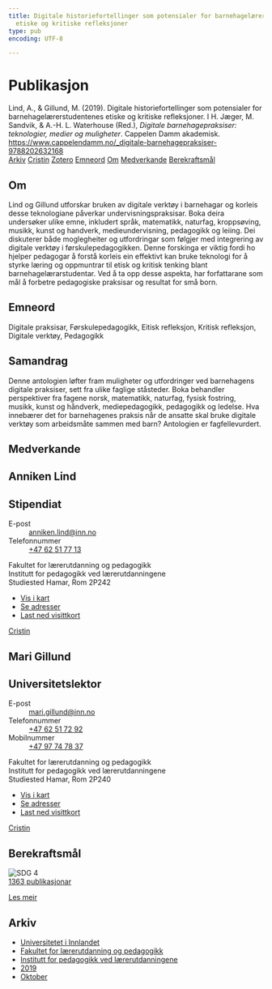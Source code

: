 ```yaml
---
title: Digitale historiefortellinger som potensialer for barnehagelærerstudentenes
  etiske og kritiske refleksjoner
type: pub
encoding: UTF-8

---
```

<h1>Publikasjon</h1>
<article id="csl-bib-container-9477VPH2" class="csl-bib-container">
  <div class="csl-bib-body"> <div class="csl-entry">Lind, A., &#38; Gillund, M. (2019). Digitale historiefortellinger som potensialer for barnehagelærerstudentenes etiske og kritiske refleksjoner. I H. Jæger, M. Sandvik, &#38; A.-H. L. Waterhouse (Red.), <i>Digitale barnehagepraksiser: teknologier, medier og muligheter</i>. Cappelen Damm akademisk. <a href="https://www.cappelendamm.no/_digitale-barnehagepraksiser-9788202632168">https://www.cappelendamm.no/_digitale-barnehagepraksiser-9788202632168</a></div> </div>
  <div class="csl-bib-buttons">
    <a href="#taxonomy-article-9477VPH2" alt="archive" class="csl-bib-button">Arkiv</a>
    <a href="https://app.cristin.no/results/show.jsf?id=1736393" alt="Cristin" class="csl-bib-button">Cristin</a>
    <a href="http://zotero.org/groups/5881554/items/9477VPH2" alt="Zotero" class="csl-bib-button">Zotero</a>
    <a href="#keywords-article-9477VPH2" alt="keywords" class="csl-bib-button">Emneord</a>
    <a href="#about-article-9477VPH2" alt="about_pub" class="csl-bib-button">Om</a>
    <a href="#contributors-article-9477VPH2" alt="contributors" class="csl-bib-button">Medverkande</a>
    <a href="#sdg-article-9477VPH2" alt="sdg" class="csl-bib-button">Berekraftsmål</a>
  </div>
  <div id="csl-bib-meta-container-9477VPH2"></div>
</article>
<div id="csl-bib-meta-9477VPH2" class="csl-bib-meta">
  <article id="about-article-9477VPH2" class="about_pub-article">
    <h1>Om</h1>
    Lind og Gillund utforskar bruken av digitale verktøy i barnehagar og korleis desse teknologiane påverkar undervisningspraksisar. Boka deira undersøker ulike emne, inkludert språk, matematikk, naturfag, kroppsøving, musikk, kunst og handverk, medieundervisning, pedagogikk og leiing. Dei diskuterer både moglegheiter og utfordringar som følgjer med integrering av digitale verktøy i førskulepedagogikken. Denne forskinga er viktig fordi ho hjelper pedagogar å forstå korleis ein effektivt kan bruke teknologi for å styrke læring og oppmuntrar til etisk og kritisk tenking blant barnehagelærarstudentar. Ved å ta opp desse aspekta, har forfattarane som mål å forbetre pedagogiske praksisar og resultat for små born.
  </article>
  <article id="keywords-article-9477VPH2" class="keywords-article">
    <h1>Emneord</h1>
    Digitale praksisar, Førskulepedagogikk, Eitisk refleksjon, Kritisk refleksjon, Digitale verktøy, Pedagogikk
  </article>
  <article id="abstract-article-9477VPH2" class="abstract-article">
    <h1>Samandrag</h1>
    Denne antologien løfter fram muligheter og utfordringer ved barnehagens digitale praksiser, sett fra ulike faglige ståsteder. Boka behandler perspektiver fra fagene norsk, matematikk, naturfag, fysisk fostring, musikk, kunst og håndverk, mediepedagogikk, pedagogikk og ledelse. Hva innebærer det for barnehagenes praksis når de ansatte skal bruke digitale verktøy som arbeidsmåte sammen med barn? Antologien er fagfellevurdert.
  </article>
  <article id="contributors-article-9477VPH2" class="contributors-article">
    <h1>Medverkande</h1>
    <div class="personas"> <div class="vrtx-hinn-person-card"> <div class="photo"> <i class="lar la-user-circle missing-person"></i> </div> <div class="info"> <hgroup><h1>Anniken Lind</h1> <h2>Stipendiat</h2> </hgroup><dl> <dt>E-post</dt> <dd> <a href="mailto:anniken.lind@inn.no">anniken.lind@inn.no</a> </dd> <dt>Telefonnummer</dt> <dd><a href="tel:+4762517713"> +47 62 51 77 13 </a></dd> </dl> <p> Fakultet for lærerutdanning og pedagogikk<br> Institutt for pedagogikk ved lærerutdanningene<br> Studiested Hamar, Rom 2P242 </p> <ul class="vrtx-hinn-links"> <li><a href="https://www.google.com/maps?q=60.796004,11.072099">Vis i kart</a></li> <li><a href="https://www.inn.no/finn-en-ansatt/anniken-lind.html#vrtx-hinn-addresses">Se adresser</a></li> <li><a href="https://www.inn.no/finn-en-ansatt/anniken-lind.html?vrtx=vcf">Last ned visittkort</a></li> </ul> </div> </div> <a href="https://app.cristin.no/persons/show.jsf?id=946633" alt="Cristin URL" class="personas-cristin">Cristin</a> </div> <div class="personas"> <div class="vrtx-hinn-person-card"> <div class="photo"> <i class="lar la-user-circle missing-person"></i> </div> <div class="info"> <hgroup><h1>Mari Gillund</h1> <h2>Universitetslektor</h2> </hgroup><dl> <dt>E-post</dt> <dd> <a href="mailto:mari.gillund@inn.no">mari.gillund@inn.no</a> </dd> <dt>Telefonnummer</dt> <dd><a href="tel:+4762517292"> +47 62 51 72 92 </a></dd> <dt>Mobilnummer</dt> <dd><a href="tel:+4797747837"> +47 97 74 78 37 </a></dd> </dl> <p> Fakultet for lærerutdanning og pedagogikk<br> Institutt for pedagogikk ved lærerutdanningene<br> Studiested Hamar, Rom 2P240 </p> <ul class="vrtx-hinn-links"> <li><a href="https://www.google.com/maps?q=60.796004,11.072099">Vis i kart</a></li> <li><a href="https://www.inn.no/finn-en-ansatt/mari-gillund.html#vrtx-hinn-addresses">Se adresser</a></li> <li><a href="https://www.inn.no/finn-en-ansatt/mari-gillund.html?vrtx=vcf">Last ned visittkort</a></li> </ul> </div> </div> <a href="https://app.cristin.no/persons/show.jsf?id=627331" alt="Cristin URL" class="personas-cristin">Cristin</a> </div>
  </article>
  <article id="sdg-article-9477VPH2" class="sdg-article">
    <h1>Berekraftsmål</h1>
    <div class="sdg-container"><div id="sdg4" class="sdg">
        <img src="{{< params subfolder >}}images/sdg/sdg04_nn.png" class="image" alt="SDG 4">
        <div class="sdg-overlay">
          <a href="{{< params subfolder >}}nn/archive/?sdg=4#archive" class="sdg-publication-count"><span>1363</span> publikasjonar</a>
          <p><a href="https://fn.no/om-fn/fns-baerekraftsmaal/god-utdanning?lang=nno-NO" class="sdg-read-more">Les meir</a></p>
        </div>
      </div></div>
  </article>
  <article id="taxonomy-article-9477VPH2" class="taxonomy-article">
    <h1>Arkiv</h1>
    <ul>
      <li><a href="{{< params subfolder >}}nn/archive/?key=3DCRN523">Universitetet i Innlandet</a></li>
      <li><a href="{{< params subfolder >}}nn/archive/?key=WYNZA47F">Fakultet for lærerutdanning og pedagogikk</a></li>
      <li><a href="{{< params subfolder >}}nn/archive/?key=BKPR6TE7">Institutt for pedagogikk ved lærerutdanningene</a></li>
      <li><a href="{{< params subfolder >}}nn/archive/?key=AJM9DTRJ">2019</a></li>
      <li><a href="{{< params subfolder >}}nn/archive/?key=VRAFZXNY">Oktober</a></li>
    </ul>
  </article>
</div>

